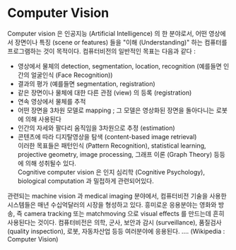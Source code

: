 # Computer Vision

Computer vision 은 인공지능 (Artificial Intelligence) 의 한 분야로서, 어떤 영상에서 장면이나 특징 (scene or features) 들을 "이해 (Understanding)" 하는 컴퓨터를 프로그램하는 것이 목적이다. 컴퓨터비전의 일반적인 목표는 다음과 같다 :
  
- 영상에서 물체의 detection, segmentation, location, recognition (예를들면 인간의 얼굴인식 (Face Recognition))
- 결과의 평가 (예를들면 segmentation, registration)
- 같은 장면이나 물체에 대한 다른 관점 (view) 의 등록 (registration)
- 연속 영상에서 물체를 추적
- 어떤 장면을 3차원 모델로 mapping ; 그 모델은 영상화된 장면을 돌아다니는 로봇에 의해 사용된다
- 인간의 자세와 팔다리 움직임을 3차원으로 추정 (estimation)
- 콘텐츠에 따라 디지탈영상을 탐색 (content-based image retrieval)  
이러한 목표들은 패턴인식 (Pattern Recognition), statistical learning, projective geometry, image processing, 그래프 이론 (Graph Theory) 등등에 의해 성취될수 있다.   
Cognitive computer vision 은 인지 심리학 (Cognitive Psychology), biological computation 과 밀접하게 관련되어있다.
  
  
  
관련되는 machine vision 과 medical imaging 분야에서, 컴퓨터비전 기술을 사용한 시스템들은 매년 수십억달러의 시장을 형성하고 있다. 흥미로운 응용분야는 영화와 방송, 즉 camera tracking 또는 matchmoving 으로 visual effects 를 만드는데 흔히 사용된다는 것이다. 컴퓨터비전은 의학, 군사, 보안과 감시 (surveillance), 품질검사 (quality inspection), 로봇, 자동차산업 등등 여러분야에 응용된다. .... (Wikipedia : Computer Vision)
